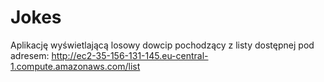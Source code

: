# Jokes

Aplikację wyświetlającą losowy dowcip pochodzący z listy dostępnej pod adresem: 
http://ec2-35-156-131-145.eu-central-1.compute.amazonaws.com/list

